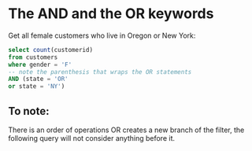 # The AND and the OR keywords

Get all female customers who live in Oregon or New York:

```sql
select count(customerid)
from customers
where gender = 'F'
-- note the parenthesis that wraps the OR statements
AND (state = 'OR'
or state = 'NY')
```

## To note:

There is an order of operations
OR creates a new branch of the filter, the following query will not consider anything before it.
